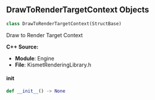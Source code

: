 ## DrawToRenderTargetContext Objects

```python
class DrawToRenderTargetContext(StructBase)
```

Draw to Render Target Context

**C++ Source:**

- **Module**: Engine
- **File**: KismetRenderingLibrary.h

<a id="unreal.DrawToRenderTargetContext.__init__"></a>

#### __init__

```python
def __init__() -> None
```

<a id="unreal.ImportanceTexture"></a>